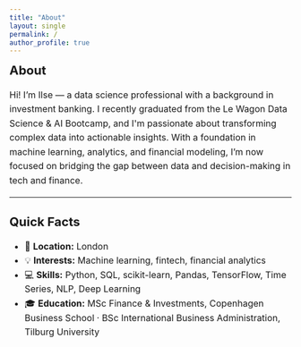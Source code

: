 ```yaml
---
title: "About"
layout: single
permalink: /
author_profile: true
---
```


<h2 style="font-size: 22px; margin-top: 0;">About</h2>

<p style="font-size: 16px; line-height: 1.6;">
Hi! I’m Ilse — a data science professional with a background in investment banking. I recently graduated from the Le Wagon Data Science & AI Bootcamp, and I'm passionate about transforming complex data into actionable insights. With a foundation in machine learning, analytics, and financial modeling, I’m now focused on bridging the gap between data and decision-making in tech and finance.
</p>

---

<h2 style="font-size: 22px;">Quick Facts</h2>

<ul style="font-size: 16px; line-height: 1.6;">
  <li>📍 <strong>Location:</strong> London</li>
  <li>💡 <strong>Interests:</strong> Machine learning, fintech, financial analytics</li>
  <li>💻 <strong>Skills:</strong> Python, SQL, scikit-learn, Pandas, TensorFlow, Time Series, NLP, Deep Learning</li>
  <li>🎓 <strong>Education:</strong> MSc Finance & Investments, Copenhagen Business School · BSc International Business Administration, Tilburg University</li>
</ul>
